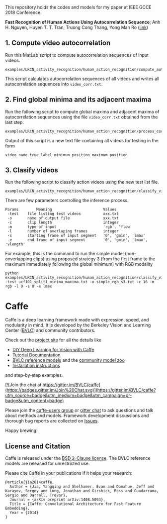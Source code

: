 This repository holds the codes and models for my paper at IEEE GCCE 2018 Conference.
>
**Fast Recognition of Human Actions Using Autocorrelation Sequence**; Anh H. Nguyen, Huyen T. T. Tran, Truong Cong Thang, Yong Man Ro ([link](https://ieeexplore.ieee.org/document/8574820))

## 1. Compute video autocorrelation
Run this MatLab script to compute autocorrelation sequences of input videos.
```
examples/LRCN_activity_recognition/human_action_recognition/compute_autocorr.m
```
This script calculates autocorrelation sequences of all videos and writes all autocorrelation sequences into ```video_corr.txt```.

## 2. Find global minima and its adjacent maxima
Run the following script to compute global maxima and adjacent maxima of autocorrelation sequences using the file ```video_corr.txt``` obtained from the last step.
```
examples/LRCN_activity_recognition/human_action_recognition/process_corr.py
```
Output of this script is a new text file containing all videos for testing in the form 
```
video_name true_label minimum_position maximum_position
```

## 3. Clasify videos
Run the following script to classify action videos using the new test list file.
```
examples/LRCN_activity_recognition/human_action_recognition/classify_video_argument.py
```
There are few parameters controlling the inference process.
```
Params 		  Meaning                       Values	
 -test    file listing test videos          xxx.txt				
 -o       name of output file               xxx.txt				
 -c       clip length                       integer				
 -m       type of input                     'rgb', 'flow'		
 -l       number of overlaping frames       integer				
 -s       starting frame of input segment   '0', 'gmin', 'lmax'	
 -e       end frame of input segment        '0', 'gmin', 'lmax', 'vlength'	
```
For example, this is the command to run the simple model (non-onverlapping clips) using proposed strategy 3 (from the first frame to the maximum immediately following the global minimum) with RGB modality
```
python examples/LRCN_activity_recognition/human_action_recognition/classify_video_argument.py 
-test ucf101_split1_minima_maxima.txt -o simple_rgb_s3.txt -c 16 -m rgb -l 0 -s 0 -e lmax
```

# Caffe

Caffe is a deep learning framework made with expression, speed, and modularity in mind.
It is developed by the Berkeley Vision and Learning Center ([BVLC](http://bvlc.eecs.berkeley.edu)) and community contributors.

Check out the [project site](http://caffe.berkeleyvision.org) for all the details like

- [DIY Deep Learning for Vision with Caffe](https://docs.google.com/presentation/d/1UeKXVgRvvxg9OUdh_UiC5G71UMscNPlvArsWER41PsU/edit#slide=id.p)
- [Tutorial Documentation](http://caffe.berkeleyvision.org/tutorial/)
- [BVLC reference models](http://caffe.berkeleyvision.org/model_zoo.html) and the [community model zoo](https://github.com/BVLC/caffe/wiki/Model-Zoo)
- [Installation instructions](http://caffe.berkeleyvision.org/installation.html)

and step-by-step examples.

[![Join the chat at https://gitter.im/BVLC/caffe](https://badges.gitter.im/Join%20Chat.svg)](https://gitter.im/BVLC/caffe?utm_source=badge&utm_medium=badge&utm_campaign=pr-badge&utm_content=badge)

Please join the [caffe-users group](https://groups.google.com/forum/#!forum/caffe-users) or [gitter chat](https://gitter.im/BVLC/caffe) to ask questions and talk about methods and models.
Framework development discussions and thorough bug reports are collected on [Issues](https://github.com/BVLC/caffe/issues).

Happy brewing!

## License and Citation

Caffe is released under the [BSD 2-Clause license](https://github.com/BVLC/caffe/blob/master/LICENSE).
The BVLC reference models are released for unrestricted use.

Please cite Caffe in your publications if it helps your research:

    @article{jia2014caffe,
      Author = {Jia, Yangqing and Shelhamer, Evan and Donahue, Jeff and Karayev, Sergey and Long, Jonathan and Girshick, Ross and Guadarrama, Sergio and Darrell, Trevor},
      Journal = {arXiv preprint arXiv:1408.5093},
      Title = {Caffe: Convolutional Architecture for Fast Feature Embedding},
      Year = {2014}
    }
